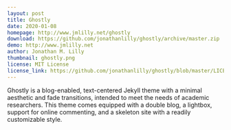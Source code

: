 ```yaml
---
layout: post
title: Ghostly
date: 2020-01-08
homepage: http://www.jmlilly.net/ghostly
download: https://github.com/jonathanlilly/ghostly/archive/master.zip
demo: http://www.jmlilly.net
author: Jonathan M. Lilly
thumbnail: ghostly.png
license: MIT License
license_link: https://github.com/jonathanlilly/ghostly/blob/master/LICENSE
---
```


Ghostly is a blog-enabled, text-centered Jekyll theme with a minimal aesthetic and fade transitions, intended to meet the needs of academic researchers. This theme comes equipped with a double blog, a lightbox, support for online commenting, and a skeleton site with a readily customizable style.

